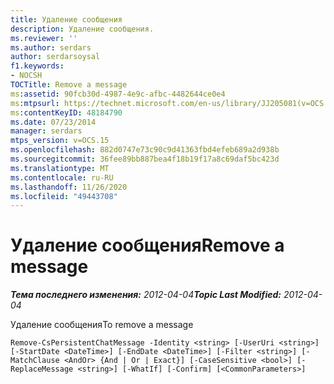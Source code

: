 ```yaml
---
title: Удаление сообщения
description: Удаление сообщения.
ms.reviewer: ''
ms.author: serdars
author: serdarsoysal
f1.keywords:
- NOCSH
TOCTitle: Remove a message
ms:assetid: 90fcb30d-4987-4e9c-afbc-4482644ce0e4
ms:mtpsurl: https://technet.microsoft.com/en-us/library/JJ205081(v=OCS.15)
ms:contentKeyID: 48184790
ms.date: 07/23/2014
manager: serdars
mtps_version: v=OCS.15
ms.openlocfilehash: 882d0747e73c90c9d41363fbd4efeb689a2d938b
ms.sourcegitcommit: 36fee89bb887bea4f18b19f17a8c69daf5bc423d
ms.translationtype: MT
ms.contentlocale: ru-RU
ms.lasthandoff: 11/26/2020
ms.locfileid: "49443708"
---
```

# <a name="remove-a-message"></a><span data-ttu-id="a0ea0-103">Удаление сообщения</span><span class="sxs-lookup"><span data-stu-id="a0ea0-103">Remove a message</span></span>

<div data-xmlns="http://www.w3.org/1999/xhtml">

<div class="topic" data-xmlns="http://www.w3.org/1999/xhtml" data-msxsl="urn:schemas-microsoft-com:xslt" data-cs="https://msdn.microsoft.com/">

<div data-asp="https://msdn2.microsoft.com/asp">



</div>

<div id="mainSection">

<div id="mainBody"><span data-ttu-id="a0ea0-104">

<span> </span></span><span class="sxs-lookup"><span data-stu-id="a0ea0-104">

<span> </span></span></span>

<span data-ttu-id="a0ea0-105">_**Тема последнего изменения:** 2012-04-04_</span><span class="sxs-lookup"><span data-stu-id="a0ea0-105">_**Topic Last Modified:** 2012-04-04_</span></span>

<span data-ttu-id="a0ea0-106">Удаление сообщения</span><span class="sxs-lookup"><span data-stu-id="a0ea0-106">To remove a message</span></span>

    Remove-CsPersistentChatMessage -Identity <string> [-UserUri <string>] [-StartDate <DateTime>] [-EndDate <DateTime>] [-Filter <string>] [-MatchClause <AndOr> {And | Or | Exact}] [-CaseSensitive <bool>] [-ReplaceMessage <string>] [-WhatIf] [-Confirm] [<CommonParameters>]

<span data-ttu-id="a0ea0-107"></div>

<span> </span>

</div>

</div>

</span><span class="sxs-lookup"><span data-stu-id="a0ea0-107"></div>

<span> </span>

</div>

</div>

</span></span></div>

